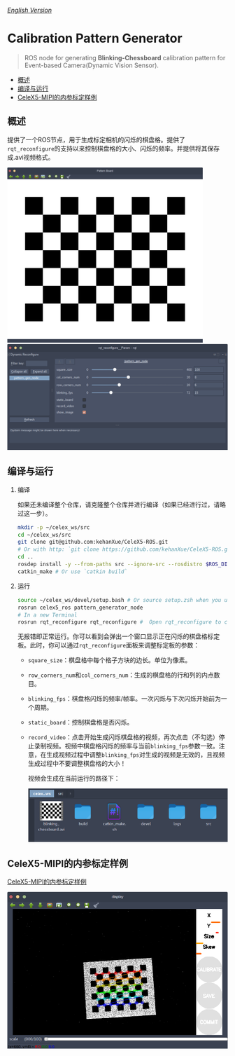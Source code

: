*[English Version](README.md)*

# Calibration Pattern Generator

> ROS node for generating **Blinking-Chessboard** calibration pattern for Event-based Camera(Dynamic Vision Sensor).

- [概述](#概述)
- [编译与运行](#编译与运行)
- [CeleX5-MIPI的内参标定样例](#celex5-mipi的内参标定样例)

## 概述

提供了一个ROS节点，用于生成标定相机的闪烁的棋盘格。提供了`rqt_reconfigure`的支持以来控制棋盘格的大小、闪烁的频率。并提供将其保存成.avi视频格式。

<img src="assets/Screenshot from 2020-02-04 22-09-31.png" height="400" alt="Chessboard" />

<img src="assets/Screenshot from 2020-02-04 22-34-03.png" style="zoom:80%;" />

## 编译与运行

1. 编译

   如果还未编译整个仓库，请克隆整个仓库并进行编译（如果已经进行过，请略过这一步）。

   ```bash
   mkdir -p ~/celex_ws/src
   cd ~/celex_ws/src
   git clone git@github.com:kehanXue/CeleX5-ROS.git
   # Or with http: `git clone https://github.com/kehanXue/CeleX5-ROS.git`
   cd ..
   rosdep install -y --from-paths src --ignore-src --rosdistro $ROS_DISTRO
   catkin_make # Or use `catkin build`
   ```

2. 运行

   ```bash
   source ~/celex_ws/devel/setup.bash # Or source setup.zsh when you use zsh
   rosrun celex5_ros pattern_generator_node
   # In a new Terminal
   rosrun rqt_reconfigure rqt_reconfigure #  Open rqt_reconfigure to config
   ```
   
   无报错即正常运行。你可以看到会弹出一个窗口显示正在闪烁的棋盘格标定板。此时，你可以通过`rqt_reconfigure`面板来调整标定板的参数：

   - `square_size`：棋盘格中每个格子方块的边长。单位为像素。
   
   - `row_corners_num`和`col_corners_num`：生成的棋盘格的行和列的内点数目。
   
   - `blinking_fps`：棋盘格闪烁的频率/帧率。一次闪烁与下次闪烁开始前为一个周期。
   
   - `static_board`：控制棋盘格是否闪烁。
   
   - `record_video`：点击开始生成闪烁棋盘格的视频，再次点击（不勾选）停止录制视频。视频中棋盘格闪烁的频率与当前`blinking_fps`参数一致。注意，在生成视频过程中调整`blinking_fps`对生成的视频是无效的，且视频生成过程中不要调整棋盘格的大小！
   
      视频会生成在当前运行的路径下：
   
      <img src="assets/Screenshot from 2020-02-04 22-11-21.png" style="zoom:80%;" />
   
     

## CeleX5-MIPI的内参标定样例

[CeleX5-MIPI的内参标定样例](../intrinsics)

<img src="assets/Screenshot from 2020-02-04 23-11-53.png" style="zoom:80%;" />